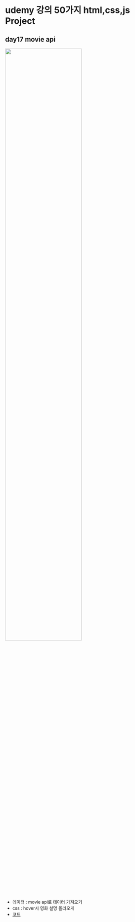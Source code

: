 # udemy 강의 50가지 html,css,js Project

## day17 movie api

<img src="https://github.com/hyeah0/HTML-CSS/blob/master/cssPractice/udemy_50CSS/img/17_movie.png" width="70%">
<br>

- 데이터 : movie api로 데이터 가져오기
- css : hover시 영화 설명 올라오게
- <a href="https://github.com/hyeah0/HTML-CSS/blob/master/cssPractice/udemy_50CSS/code/17_movieUi_hover_api">코드</a>
